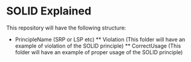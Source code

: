 # SOLID Explained
This repository will have the following structure:
* PrincipleName (SRP or LSP etc)
** Violation (This folder will have an example of violation of the SOLID principle)
** CorrectUsage (This folder will have an example of proper usage of the SOLID principle)
